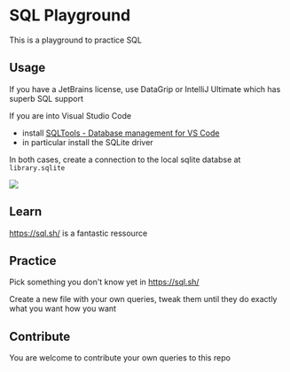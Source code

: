 # SQL Playground

This is a playground to practice SQL

## Usage

If you have a JetBrains license, use DataGrip or IntelliJ Ultimate which has superb SQL support

If you are into Visual Studio Code
- install [SQLTools - Database management for VS Code](https://vscode-sqltools.mteixeira.dev/en/home)
- in particular install the SQLite driver

In both cases, create a connection to the local sqlite databse at `library.sqlite`

![](https://share.cleanshot.com/RrV8Pdpk+)

## Learn

https://sql.sh/ is a fantastic ressource

## Practice

Pick something you don't know yet in https://sql.sh/

Create a new file with your own queries, tweak them until they do exactly what you want how you want

## Contribute

You are welcome to contribute your own queries to this repo